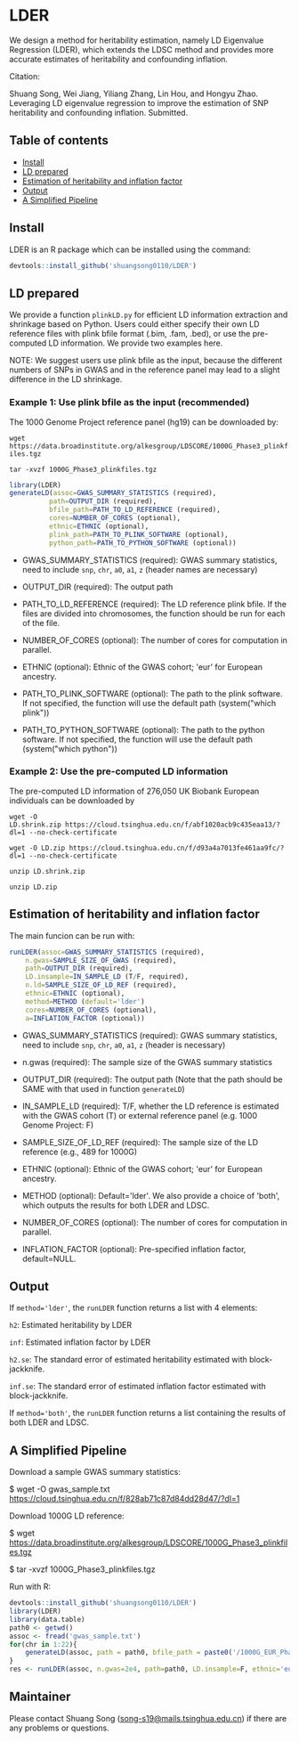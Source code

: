 # LDER
We design a method for heritability estimation, namely LD Eigenvalue Regression (LDER), which extends the LDSC method and provides more accurate estimates of heritability and confounding inflation.

Citation:

Shuang Song, Wei Jiang, Yiliang Zhang, Lin Hou, and Hongyu Zhao. Leveraging LD eigenvalue regression to improve the estimation of SNP heritability and confounding inflation. Submitted.

## Table of contents
* [Install](#install)
* [LD prepared](#ld-prepared)
* [Estimation of heritability and inflation factor](#estimation-of-heritability-and-inflation-factor)
* [Output](#output)
* [A Simplified Pipeline](#a-simplified-pipeline)

## Install
LDER is an R package which can be installed using the command:
```r
devtools::install_github('shuangsong0110/LDER')
```

## LD prepared
We provide a function `plinkLD.py` for efficient LD information extraction and shrinkage based on Python. 
Users could either specify their own LD reference files with plink bfile format (.bim, .fam, .bed), or use the pre-computed LD information. We provide two examples here.

NOTE: We suggest users use plink bfile as the input, because the different numbers of SNPs in GWAS and in the reference panel may lead to a slight difference in the LD shrinkage.

### Example 1: Use plink bfile as the input (recommended)
The 1000 Genome Project reference panel (hg19) can be downloaded by:

`wget https://data.broadinstitute.org/alkesgroup/LDSCORE/1000G_Phase3_plinkfiles.tgz`

`tar -xvzf 1000G_Phase3_plinkfiles.tgz`


```r
library(LDER)
generateLD(assoc=GWAS_SUMMARY_STATISTICS (required), 
          path=OUTPUT_DIR (required),
          bfile_path=PATH_TO_LD_REFERENCE (required),
          cores=NUMBER_OF_CORES (optional),
          ethnic=ETHNIC (optional),
          plink_path=PATH_TO_PLINK_SOFTWARE (optional),
          python_path=PATH_TO_PYTHON_SOFTWARE (optional))                    
```
- GWAS_SUMMARY_STATISTICS (required): GWAS summary statistics, need to include `snp`, `chr`, `a0`, `a1`, `z` (header names are necessary)

- OUTPUT_DIR (required): The output path

- PATH_TO_LD_REFERENCE (required): The LD reference plink bfile. If the files are divided into chromosomes, the function should be run for each of the file.

- NUMBER_OF_CORES (optional): The number of cores for computation in parallel.

- ETHNIC (optional): Ethnic of the GWAS cohort; 'eur' for European ancestry.

- PATH_TO_PLINK_SOFTWARE (optional): The path to the plink software. If not specified, the function will use the default path (system("which plink"))

- PATH_TO_PYTHON_SOFTWARE (optional): The path to the python software. If not specified, the function will use the default path (system("which python"))

### Example 2: Use the pre-computed LD information

The pre-computed LD information of 276,050 UK Biobank European individuals can be downloaded by

`wget -O LD.shrink.zip https://cloud.tsinghua.edu.cn/f/abf1020acb9c435eaa13/?dl=1 --no-check-certificate`

`wget -O LD.zip https://cloud.tsinghua.edu.cn/f/d93a4a7013fe461aa9fc/?dl=1 --no-check-certificate`

`unzip LD.shrink.zip`

`unzip LD.zip`

## Estimation of heritability and inflation factor
The main funcion can be run with:

```r
runLDER(assoc=GWAS_SUMMARY_STATISTICS (required), 
	n.gwas=SAMPLE_SIZE_OF_GWAS (required), 
	path=OUTPUT_DIR (required),
	LD.insample=IN_SAMPLE_LD (T/F, required),
	n.ld=SAMPLE_SIZE_OF_LD_REF (required), 
	ethnic=ETHNIC (optional),
	method=METHOD (default='lder')
	cores=NUMBER_OF_CORES (optional),
	a=INFLATION_FACTOR (optional))
```
- GWAS_SUMMARY_STATISTICS (required): GWAS summary statistics, need to include `snp`, `chr`, `a0`, `a1`, `z` (header is necessary)

- n.gwas (required): The sample size of the GWAS summary statistics

- OUTPUT_DIR (required): The output path (Note that the path should be SAME with that used in function `generateLD`)

- IN_SAMPLE_LD (required): T/F, whether the LD reference is estimated with the GWAS cohort (T) or external reference panel (e.g. 1000 Genome Project: F)

- SAMPLE_SIZE_OF_LD_REF (required): The sample size of the LD reference (e.g., 489 for 1000G)

- ETHNIC (optional): Ethnic of the GWAS cohort; 'eur' for European ancestry.

- METHOD (optional): Default='lder'. We also provide a choice of 'both', which outputs the results for both LDER and LDSC.

- NUMBER_OF_CORES (optional): The number of cores for computation in parallel.

- INFLATION_FACTOR (optional): Pre-specified inflation factor, default=NULL.



## Output

If `method='lder'`, the `runLDER` function returns a list with 4 elements:

`h2`: Estimated heritability by LDER

`inf`: Estimated inflation factor by LDER

`h2.se`: The standard error of estimated heritability estimated with block-jackknife.

`inf.se`: The standard error of estimated inflation factor estimated with block-jackknife.

If `method='both'`, the `runLDER` function returns a list containing the results of both LDER and LDSC.


## A Simplified Pipeline
Download a sample GWAS summary statistics:

$ wget -O gwas_sample.txt https://cloud.tsinghua.edu.cn/f/828ab71c87d84dd28d47/?dl=1

Download 1000G LD reference:

$ wget https://data.broadinstitute.org/alkesgroup/LDSCORE/1000G_Phase3_plinkfiles.tgz

$ tar -xvzf 1000G_Phase3_plinkfiles.tgz


Run with R:

```r
devtools::install_github('shuangsong0110/LDER')
library(LDER)
library(data.table)
path0 <- getwd()
assoc <- fread('gwas_sample.txt')
for(chr in 1:22){
    generateLD(assoc, path = path0, bfile_path = paste0('/1000G_EUR_Phase3_plink/1000G.EUR.QC.', chr))
}
res <- runLDER(assoc, n.gwas=2e4, path=path0, LD.insample=F, ethnic='eur', n.ld=489, cores=10, method='lder', a=NULL)

```


## Maintainer

Please contact Shuang Song (song-s19@mails.tsinghua.edu.cn) if there are any problems or questions.


